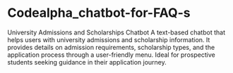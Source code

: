 # Codealpha_chatbot-for-FAQ-s
University Admissions and Scholarships Chatbot A text-based chatbot that helps users with university admissions and scholarship information. It provides details on admission requirements, scholarship types, and the application process through a user-friendly menu. Ideal for prospective students seeking guidance in their application journey.
